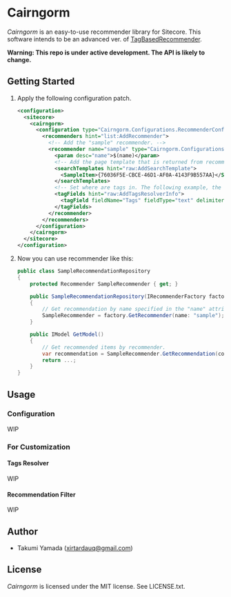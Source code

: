 # Cairngorm
*Cairngorm* is an easy-to-use recommender library for Sitecore. This software intends to be an advanced ver. of [TagBasedRecommender](https://github.com/xirtardauq/TagBasedRecommender).

**Warning: This repo is under active development. The API is likely to change.**

## Getting Started
1. Apply the following configuration patch.
    ```xml
    <configuration>
      <sitecore>
        <cairngorm>
          <configuration type="Cairngorm.Configurations.RecommenderConfiguration, Cairngorm">
            <recommenders hint="list:AddRecommender">
              <!-- Add the "sample" recommender. -->
              <recommender name="sample" type="Cairngorm.Configurations.RecommenderSetting, Cairngorm">
                <param desc="name">$(name)</param>
                <!-- Add the page template that is returned from recommender. -->
                <searchTemplates hint="raw:AddSearchTemplate">
                  <SampleItem>{76036F5E-CBCE-46D1-AF0A-4143F9B557AA}</SampleItem>
                </searchTemplates>
                <!-- Set where are tags in. The following example, the tags are contained in "Tags" field, which is separated by '|'. -->
                <tagFields hint="raw:AddTagsResolverInfo">
                  <tagField fieldName="Tags" fieldType="text" delimiter="|" />
                </tagFields>
              </recommender>
            </recommenders>
          </configuration>
        </cairngorm>
      </sitecore>
    </configuration>
    ```
1. Now you can use recommender like this:
    ```csharp
    public class SampleRecommendationRepository
    {
        protected Recommender SampleRecommender { get; }

        public SampleRecommendationRepository(IRecommenderFactory factory)
        {
            // Get recommendation by name specified in the "name" attribute.
            SampleRecommender = factory.GetRecommender(name: "sample");
        }

        public IModel GetModel()
        {
            // Get recommended items by recommender.
            var recommendation = SampleRecommender.GetRecommendation(count: 5);
            return ...;
        }
    }
    ```

## Usage
### Configuration
WIP

### For Customization
#### Tags Resolver
WIP
#### Recommendation Filter
WIP

## Author
- Takumi Yamada (xirtardauq@gmail.com)

## License
*Cairngorm* is licensed under the MIT license. See LICENSE.txt.
